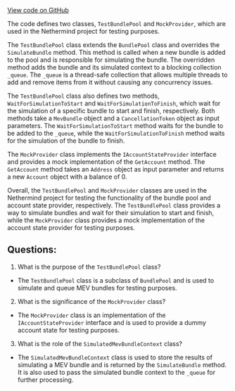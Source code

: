 [View code on GitHub](https://github.com/NethermindEth/nethermind/src/Nethermind/Nethermind.Mev.Test/TestBundlePool.cs)

The code defines two classes, `TestBundlePool` and `MockProvider`, which are used in the Nethermind project for testing purposes. 

The `TestBundlePool` class extends the `BundlePool` class and overrides the `SimulateBundle` method. This method is called when a new bundle is added to the pool and is responsible for simulating the bundle. The overridden method adds the bundle and its simulated context to a blocking collection `_queue`. The `_queue` is a thread-safe collection that allows multiple threads to add and remove items from it without causing any concurrency issues. 

The `TestBundlePool` class also defines two methods, `WaitForSimulationToStart` and `WaitForSimulationToFinish`, which wait for the simulation of a specific bundle to start and finish, respectively. Both methods take a `MevBundle` object and a `CancellationToken` object as input parameters. The `WaitForSimulationToStart` method waits for the bundle to be added to the `_queue`, while the `WaitForSimulationToFinish` method waits for the simulation of the bundle to finish. 

The `MockProvider` class implements the `IAccountStateProvider` interface and provides a mock implementation of the `GetAccount` method. The `GetAccount` method takes an `Address` object as input parameter and returns a new `Account` object with a balance of 0. 

Overall, the `TestBundlePool` and `MockProvider` classes are used in the Nethermind project for testing the functionality of the bundle pool and account state provider, respectively. The `TestBundlePool` class provides a way to simulate bundles and wait for their simulation to start and finish, while the `MockProvider` class provides a mock implementation of the account state provider for testing purposes.
## Questions: 
 1. What is the purpose of the `TestBundlePool` class?
- The `TestBundlePool` class is a subclass of `BundlePool` and is used to simulate and queue MEV bundles for testing purposes.

2. What is the significance of the `MockProvider` class?
- The `MockProvider` class is an implementation of the `IAccountStateProvider` interface and is used to provide a dummy account state for testing purposes.

3. What is the role of the `SimulatedMevBundleContext` class?
- The `SimulatedMevBundleContext` class is used to store the results of simulating a MEV bundle and is returned by the `SimulateBundle` method. It is also used to pass the simulated bundle context to the `_queue` for further processing.